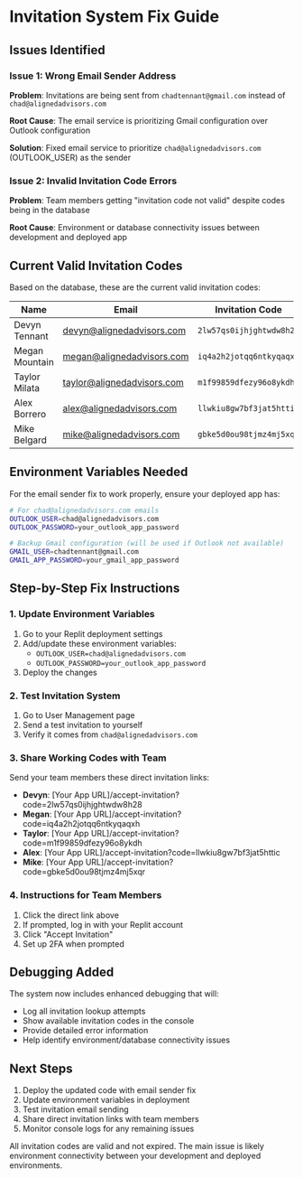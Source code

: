 # Invitation System Fix Guide

## Issues Identified

### Issue 1: Wrong Email Sender Address
**Problem**: Invitations are being sent from `chadtennant@gmail.com` instead of `chad@alignedadvisors.com`

**Root Cause**: The email service is prioritizing Gmail configuration over Outlook configuration

**Solution**: Fixed email service to prioritize `chad@alignedadvisors.com` (OUTLOOK_USER) as the sender

### Issue 2: Invalid Invitation Code Errors
**Problem**: Team members getting "invitation code not valid" despite codes being in the database

**Root Cause**: Environment or database connectivity issues between development and deployed app

## Current Valid Invitation Codes

Based on the database, these are the current valid invitation codes:

| Name | Email | Invitation Code |
|------|-------|----------------|
| Devyn Tennant | devyn@alignedadvisors.com | `2lw57qs0ijhjghtwdw8h28` |
| Megan Mountain | megan@alignedadvisors.com | `iq4a2h2jotqq6ntkyqaqxh` |
| Taylor Milata | taylor@alignedadvisors.com | `m1f99859dfezy96o8ykdh` |
| Alex Borrero | alex@alignedadvisors.com | `llwkiu8gw7bf3jat5httic` |
| Mike Belgard | mike@alignedadvisors.com | `gbke5d0ou98tjmz4mj5xqr` |

## Environment Variables Needed

For the email sender fix to work properly, ensure your deployed app has:

```bash
# For chad@alignedadvisors.com emails
OUTLOOK_USER=chad@alignedadvisors.com
OUTLOOK_PASSWORD=your_outlook_app_password

# Backup Gmail configuration (will be used if Outlook not available)
GMAIL_USER=chadtennant@gmail.com
GMAIL_APP_PASSWORD=your_gmail_app_password
```

## Step-by-Step Fix Instructions

### 1. Update Environment Variables
1. Go to your Replit deployment settings
2. Add/update these environment variables:
   - `OUTLOOK_USER=chad@alignedadvisors.com`
   - `OUTLOOK_PASSWORD=your_outlook_app_password`
3. Deploy the changes

### 2. Test Invitation System
1. Go to User Management page
2. Send a test invitation to yourself
3. Verify it comes from `chad@alignedadvisors.com`

### 3. Share Working Codes with Team
Send your team members these direct invitation links:

- **Devyn**: [Your App URL]/accept-invitation?code=2lw57qs0ijhjghtwdw8h28
- **Megan**: [Your App URL]/accept-invitation?code=iq4a2h2jotqq6ntkyqaqxh
- **Taylor**: [Your App URL]/accept-invitation?code=m1f99859dfezy96o8ykdh
- **Alex**: [Your App URL]/accept-invitation?code=llwkiu8gw7bf3jat5httic
- **Mike**: [Your App URL]/accept-invitation?code=gbke5d0ou98tjmz4mj5xqr

### 4. Instructions for Team Members
1. Click the direct link above
2. If prompted, log in with your Replit account
3. Click "Accept Invitation"
4. Set up 2FA when prompted

## Debugging Added

The system now includes enhanced debugging that will:
- Log all invitation lookup attempts
- Show available invitation codes in the console
- Provide detailed error information
- Help identify environment/database connectivity issues

## Next Steps

1. Deploy the updated code with email sender fix
2. Update environment variables in deployment
3. Test invitation email sending
4. Share direct invitation links with team members
5. Monitor console logs for any remaining issues

All invitation codes are valid and not expired. The main issue is likely environment connectivity between your development and deployed environments.